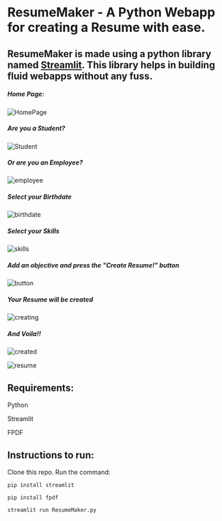 # ResumeMaker - A Python Webapp for creating a Resume with ease.
## ResumeMaker is made using a python library named [Streamlit](https://www.streamlit.io/). This library helps in building fluid webapps without any fuss. 
##### Home Page:
![HomePage](https://ajaypisharody.github.com/images/homepage.png)

##### Are you a Student? 
![Student](https://ajaypisharody.github.com/images/student.png)

##### Or are you an Employee?
![employee](https://ajaypisharody.github.com/images/employee.png)

##### Select your Birthdate
![birthdate](https://ajaypisharody.github.com/images/birthdate.png)

##### Select your Skills
![skills](https://ajaypisharody.github.com/images/skills.png)

##### Add an objective and press the "Create Resume!" button
![button](https://ajaypisharody.github.com/images/button.png)

##### Your Resume will be created
![creating](https://ajaypisharody.github.com/images/creating.png)



##### And Voila!!
![created](https://ajaypisharody.github.com/images/created.png)

![resume](https://ajaypisharody.github.com/images/resume.png)







## Requirements:
Python

Streamlit

FPDF
## Instructions to run:
Clone this repo.
Run the command:
```
pip install streamlit
```
```
pip install fpdf
```
```
streamlit run ResumeMaker.py
```
